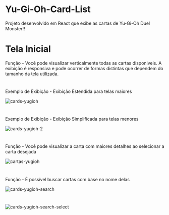 # Yu-Gi-Oh-Card-List
Projeto desenvolvido em React que exibe as cartas de Yu-Gi-Oh Duel Monster!!

# Tela Inicial #
Função - Você pode visualizar  verticalmente todas as cartas disponiveis. A exibição é responsiva e pode ocorrer de formas distintas que dependem do tamanho da tela utilizada.
#

Exemplo de Exibição - Exibição Estendida para telas maiores

![cards-yugioh](https://github.com/IdelsonMendes/Yu-Gi-Oh-Card-List/assets/66217779/5c937928-7b93-4bee-ab3e-e72e9eb8445c)
#

Exemplo de Exibição - Exibição Simplificada para telas menores

![cards-yugioh-2](https://github.com/IdelsonMendes/Yu-Gi-Oh-Card-List/assets/66217779/0008b15c-3904-43f5-9f4b-a7d9daad3a31)
#

Função - Você pode visualizar a carta com maiores detalhes ao selecionar a carta desejada

![cartas-yugioh](https://github.com/IdelsonMendes/Yu-Gi-Oh-Card-List/assets/66217779/258b9e16-9e08-4fc1-87ce-e52c04399160)
#

Função - É possível buscar cartas com base no nome delas

![cards-yugioh-search](https://github.com/IdelsonMendes/Yu-Gi-Oh-Card-List/assets/66217779/f6f7eadc-e318-453b-84b3-9781b75c8b42)
#

![cards-yugioh-search-select](https://github.com/IdelsonMendes/Yu-Gi-Oh-Card-List/assets/66217779/934d2978-0d75-4dcd-b275-803d477b94e8)

